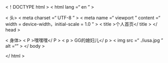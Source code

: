   
<！DOCTYPE html >
< html  lang =“ en ” >

< 头>
    < meta  charset =“ UTF-8 ” >
    < meta  name =“ viewport ” content =“ width = device-width，initial-scale = 1.0 ” >
    < title >个人首页</ title >
</ head >

< 身体>
    < P >嘿嘿嘿</ P >
    < p > GG的媳妇儿</ p >
    < img  src =“ ./iusa.jpg ” alt =“” >
</ body >

</ html >
